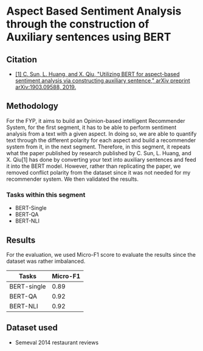 # Aspect Based Sentiment Analysis through the construction of Auxiliary sentences using BERT

## Citation
* [[1] C. Sun, L. Huang, and X. Qiu, "Utilizing BERT for aspect-based sentiment analysis via constructing auxiliary sentence," arXiv preprint arXiv:1903.09588, 2019.](https://arxiv.org/abs/1903.09588)

## Methodology
For the FYP, it aims to build an Opinion-based intelligent Recommender System, for the first segment, it has to be able to perform sentiment analysis from a text with a given aspect. 
In doing so, we are able to quantify text through the different polarity for each aspect and build a recommender system from it, in the next segment.
Therefore, in this segment, it repeats what the paper published by research published by C. Sun, L. Huang, and X. Qiu[1] has done by converting your text into auxiliary sentences and feed it into the BERT model. However, rather than replicating the paper, we removed conflict polarity from the dataset since it was not needed for my recommender system.
We then validated the results.

### Tasks within this segment
* BERT-Single
* BERT-QA
* BERT-NLI

## Results
For the evaluation, we used Micro-F1 score to evaluate the results since the dataset was rather imbalanced.

Tasks | Micro-F1
--- | --- 
BERT-single| 0.89 |
BERT-QA | 0.92 |
BERT-NLI | 0.92 |

## Dataset used
* Semeval 2014 restaurant reviews